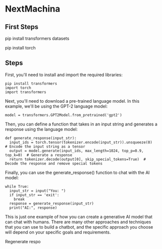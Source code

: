 # NextMachina

## First Steps

pip install transformers datasets

pip install torch


## Steps

First, you'll need to install and import the required libraries:

```
pip install transformers
import torch
import transformers
```

Next, you'll need to download a pre-trained language model. In this example, we'll be using the GPT-2 language model:

```
model = transformers.GPT2Model.from_pretrained('gpt2')
```
Then, you can define a function that takes in an input string and generates a response using the language model:


```
def generate_response(input_str):
  input_ids = torch.tensor(tokenizer.encode(input_str)).unsqueeze(0)  # Encode the input string as a tensor
  output = model.generate(input_ids, max_length=1024, top_p=0.9, top_k=0)  # Generate a response
  return tokenizer.decode(output[0], skip_special_tokens=True)  # Decode the response and remove special tokens
```
Finally, you can use the generate_response() function to chat with the AI model:

```
while True:
  input_str = input("You: ")
  if input_str == 'exit':
    break
  response = generate_response(input_str)
  print("AI:", response)
```
This is just one example of how you can create a generative AI model that can chat with humans. There are many other approaches and techniques that you can use to build a chatbot, and the specific approach you choose will depend on your specific goals and requirements.


Regenerate respo
